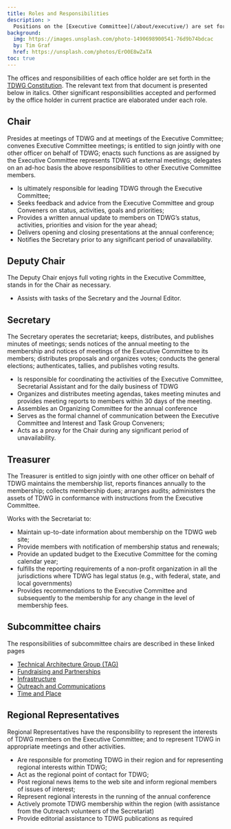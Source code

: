 ```yaml
---
title: Roles and Responsibilities
description: >
  Positions on the [Executive Committee](/about/executive/) are set forth in the TDWG Constitution. The responsibilities of each position are described below and on the linked pages, where appropriate.
background:
  img: https://images.unsplash.com/photo-1490698900541-76d9b74bdcac
  by: Tim Graf
  href: https://unsplash.com/photos/ErO0E8wZaTA
toc: true
---
```


The offices and responsibilities of each office holder are set forth in the [TDWG Constitution](/about/constitution/). The relevant text from that document is presented below in italics. Other significant responsibilities accepted and performed by the office holder in current practice are elaborated under each role.

## Chair

Presides at meetings of TDWG and at meetings of the Executive Committee; convenes Executive Committee meetings; is entitled to sign jointly with one other officer on behalf of TDWG; enacts such functions as are assigned by the Executive Committee represents TDWG at external meetings; delegates on an ad-hoc basis the above responsibilities to other Executive Committee members.

- Is ultimately responsible for leading TDWG through the Executive Committee;
- Seeks feedback and advice from the Executive Committee and group Conveners on status, activities, goals and priorities;
- Provides a written annual update to members on TDWG’s status, activities, priorities and vision for the year ahead;
- Delivers opening and closing presentations at the annual conference;
- Notifies the Secretary prior to any significant period of unavailability.

## Deputy Chair

The Deputy Chair enjoys full voting rights in the Executive Committee, stands in for the Chair as necessary.

- Assists with tasks of the Secretary and the Journal Editor.

## Secretary

The Secretary operates the secretariat; keeps, distributes, and publishes minutes of meetings; sends notices of the annual meeting to the membership and notices of meetings of the Executive Committee to its members; distributes proposals and organizes votes; conducts the general elections; authenticates, tallies, and publishes voting results.

- Is responsible for coordinating the activities of the Executive Committee, Secretarial Assistant and for the daily business of TDWG
- Organizes and distributes meeting agendas, takes meeting minutes and provides meeting reports to members within 30 days of the meeting.
- Assembles an Organizing Committee for the annual conference
- Serves as the formal channel of communication between the Executive Committee and Interest and Task Group Conveners;
- Acts as a proxy for the Chair during any significant period of unavailability.

## Treasurer

The Treasurer is entitled to sign jointly with one other officer on behalf of TDWG maintains the membership list, reports finances annually to the membership; collects membership dues; arranges audits; administers the assets of TDWG in conformance with instructions from the Executive Committee.

Works with the Secretariat to:

- Maintain up-to-date information about membership on the TDWG web site;
- Provide members with notification of membership status and renewals;
- Provide an updated budget to the Executive Committee for the coming calendar year;
- fulfills the reporting requirements of a non-profit organization in all the jurisdictions where TDWG has legal status (e.g., with federal, state, and local governments)
- Provides recommendations to the Executive Committee and subsequently to the membership for any change in the level of membership fees.

## Subcommittee chairs

The responsibilities of subcommittee chairs are described in these linked pages

- [Technical Architecture Group (TAG)](/about/committees/tag/)
- [Fundraising and Partnerships](/about/committees/fundraising/)
- [Infrastructure](/about/committees/infrastructure/)
- [Outreach and Communications](/about/committees/outreach/)
- [Time and Place](/about/committees/tardis/)

## Regional Representatives

Regional Representatives have the responsibility to represent the interests of TDWG members on the Executive Committee; and to represent TDWG in appropriate meetings
and other activities.

- Are responsible for promoting TDWG in their region and for representing regional interests within TDWG;
- Act as the regional point of contact for TDWG;
- Post regional news items to the web site and inform regional members of issues of interest;
- Represent regional interests in the running of the annual conference
- Actively promote TDWG membership within the region (with assistance from the Outreach volunteers of the Secretariat)
- Provide editorial assistance to TDWG publications as required
